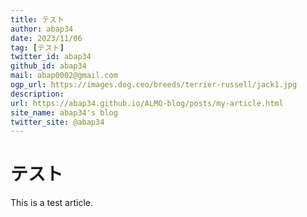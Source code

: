 ```yaml
---
title: テスト
author: abap34
date: 2023/11/06
tag: [テスト]
twitter_id: abap34
github_id: abap34
mail: abap0002@gmail.com
ogp_url: https://images.dog.ceo/breeds/terrier-russell/jack1.jpg
description: 
url: https://abap34.github.io/ALMO-blog/posts/my-article.html
site_name: abap34's blog
twitter_site: @abap34
---
```



# テスト

This is a test article. 